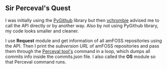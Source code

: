 ## Sir Perceval's Quest
I was initially using the [PyGithub](https://github.com/PyGithub/PyGithub) library but then [vchrombie](https://github.com/vchrombie) advised me to call the API directly or by another way. Also by not using PyGithub library, my code looks smaller and cleaner.

I use **Request** module and get information of all amFOSS repositories using the API. Then I print the *subversion URL* of amFOSS repositories and pass them through the [Perceval tool's](https://github.com/chaoss/grimoirelab-perceval/) command in a loop, which dumps all commits info inside the commits.json file. I also called the **OS** module so that Perceval command runs.
